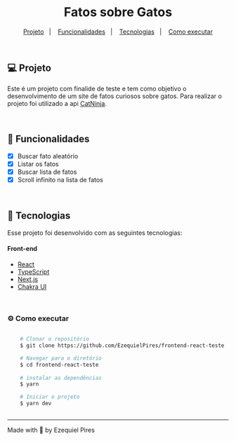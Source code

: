 <h1 align="center">Fatos sobre Gatos</h1>

<p align="center">
  <a href="#computer-projeto">Projeto</a>&nbsp;&nbsp;&nbsp;|&nbsp;&nbsp;&nbsp;
  <a href="#memo-funcionalidades">Funcionalidades</a>&nbsp;&nbsp;&nbsp;|&nbsp;&nbsp;&nbsp;
  <a href="#rocket-tecnologias">Tecnologias</a>&nbsp;&nbsp;&nbsp;|&nbsp;&nbsp;&nbsp;
  <a href="#gear-como-executar">Como executar</a>
</p>

<br/>

## :computer: Projeto

Este é um projeto com finalide de teste e tem como objetivo o desenvolvimento de um site de fatos curiosos sobre gatos. Para realizar o projeto foi utilizado a api [CatNinja](https://catfact.ninja/).

<br/>

## :memo: Funcionalidades

- [x] Buscar fato aleatório
- [x] Listar os fatos
- [x] Buscar lista de fatos
- [x] Scroll infinito na lista de fatos

<br/>

## :rocket: Tecnologias
Esse projeto foi desenvolvido com as seguintes tecnologias:

#### Front-end
- [React](https://pt-br.reactjs.org/)
- [TypeScript](https://www.typescriptlang.org/)
- [Next.js](https://nextjs.org/)
- [Chakra UI](https://chakra-ui.com/)

<br/>

### :gear: Como executar


```bash

    # Clonar o repositório
    $ git clone https://github.com/EzequielPires/frontend-react-teste

    # Navegar para o diretório
    $ cd frontend-react-teste
    
    # instalar as dependências
    $ yarn

    # Iniciar o projeto
    $ yarn dev
   
```

---

Made with :black_heart: by Ezequiel Pires
